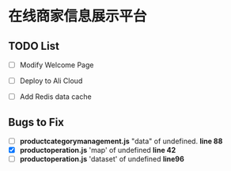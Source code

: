 # 在线商家信息展示平台

## TODO List


- [ ] Modify Welcome Page
- [ ] Deploy to Ali Cloud
- [ ]  Add Redis data cache





## Bugs to Fix

- [ ] **productcategorymanagement.js** "data" of undefined. **line 88**
- [x] **productoperation.js** 'map' of undefined **line 42**
- [ ] **productoperation.js** 'dataset' of undefined **line96**
